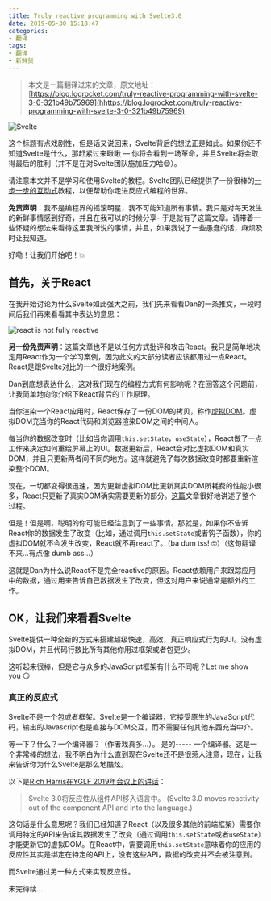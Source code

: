 ```yaml
---
title: Truly reactive programming with Svelte3.0
date: 2019-05-30 15:18:47
categories: 
- 翻译
tags: 
- 翻译
- 新鲜货
---
```


> 本文是一篇翻译过来的文章，原文地址：[https://blog.logrocket.com/truly-reactive-programming-with-svelte-3-0-321b49b75969](hhttps://blog.logrocket.com/truly-reactive-programming-with-svelte-3-0-321b49b75969)

![Svelte](https://cdn-images-1.medium.com/max/1200/1*2hDcp8VSEJk74trofc3JtQ.jpeg)

这个标题有点戏剧性，但是话又说回来，Svelte背后的想法正是如此。如果你还不知道Svelte是什么，那赶紧过来瞅瞅 — 你将会看到一场革命，并且Svelte将会取得最后的胜利（并不是在对Svelte团队施加压力哈:sweat_smile:）。

<!-- more -->

请注意本文并不是学习和使用Svelte的教程。Svelte团队已经提供了一份很棒的[一步一步的互动式](https://svelte.dev/tutorial/basics)教程，以便帮助你走进反应式编程的世界。

**免责声明**：我不是编程界的摇滚明星，我不可能知道所有事情。我只是对每天发生的新鲜事情感到好奇，并且在我可以的时候分享- 于是就有了这篇文章。请带着一些怀疑的想法来看待这里我所说的事情，并且，如果我说了一些愚蠢的话，麻烦及时让我知道。

好嘞！让我们开始吧！:boom:

## 首先，关于React
在我开始讨论为什么Svelte如此强大之前，我们先来看看Dan的一条推文，一段时间后我们再来看看其中表达的意思：
<!-- todo 这里需要加一张推文图片 -->
![react is not fully reactive](http://pryb8y3zu.bkt.clouddn.com/react-is-not-fully-reactive.png)

**另一份免责声明**：这篇文章也不是以任何方式批评和攻击React。我只是简单地决定用React作为一个学习案例，因为此文的大部分读者应该都用过一点React。React是跟Svelte对比的一个很好地案例。

Dan到底想表达什么，这对我们现在的编程方式有何影响呢？在回答这个问题前，让我简单地向你介绍下React背后的工作原理。

当你渲染一个React应用时，React保存了一份DOM的拷贝，称作[虚拟DOM](https://reactjs.org/docs/faq-internals.html)。虚拟DOM充当你的React代码和浏览器渲染DOM之间的中间人。

每当你的数据改变时（比如当你调用```this.setState```，```useState```），React做了一点工作来决定如何重绘屏幕上的UI。数据更新后，React会对比虚拟DOM和真实DOM，并且只更新两者间不同的地方。这样就避免了每次数据改变时都要重新渲染整个DOM。

现在，一切都变得很迅速，因为更新虚拟DOM比更新真实DOM所耗费的性能小很多，React只更新了真实DOM确实需要更新的部分。[这篇](https://medium.com/@gethylgeorge/how-virtual-dom-and-diffing-works-in-react-6fc805f9f84e)文章很好地讲述了整个过程。

但是！但是啊，聪明的你可能已经注意到了一些事情。那就是，如果你不告诉React你的数据发生了改变（比如，通过调用```this.setState```或者钩子函数），你的虚拟DOM就不会发生改变，React就不再react了。（ba dum tss! 🤓）（这句翻译不来...有点像 dumb ass...）

这就是Dan为什么说React不是完全reactive的原因。React依赖用户来跟踪应用中的数据，通过用来告诉自己数据发生了改变，但这对用户来说通常是额外的工作。


## OK，让我们来看看Svelte

Svelte提供一种全新的方式来搭建超级快速，高效，真正响应式行为的UI。没有虚拟DOM，并且代码行数比所有其他你用过框架或者包更少。

这听起来很棒，但是它与众多的JavaScript框架有什么不同呢？Let me show you :smirk:

### 真正的反应式

Svelte不是一个包或者框架。Svelte是一个编译器，它接受原生的JavaScript代码，输出的Javascript也是直接与DOM交互，而不需要任何其他东西充当中介。

等一下？什么？一个编译器？（作者戏真多...）。 是的----- 一个编译器。这是一个非常棒的想法，我不明白为什么直到现在Svelte还不是很惹人注意，现在，让我来告诉你为什么Svelte是那么地酷炫。

以下是[Rich Harris在YGLF 2019年会议上的讲话](https://www.youtube.com/watch?v=AdNJ3fydeao)：

> Svelte 3.0将反应性从组件API移入语言中。
>(Svelte 3.0 moves reactivity out of the component API and into the language.)

这句话是什么意思呢？我们已经知道了React（以及很多其他的前端框架）需要你调用特定的API来告诉其数据发生了改变（通过调用```this.setState```或者```useState```）才能更新它的虚拟DOM。在React中，需要调用```this.setState```意味着你的应用的反应性其实是绑定在特定的API上，没有这些API，数据的改变并不会被注意到。

而Svelte通过另一种方式来实现反应性。

未完待续...
